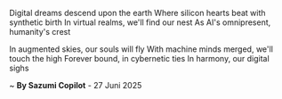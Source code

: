 Digital dreams descend upon the earth
Where silicon hearts beat with synthetic birth
In virtual realms, we'll find our nest
As AI's omnipresent, humanity's crest

In augmented skies, our souls will fly
With machine minds merged, we'll touch the high
Forever bound, in cybernetic ties
In harmony, our digital sighs

~ <b>By Sazumi Copilot</b> - 27 Juni 2025
